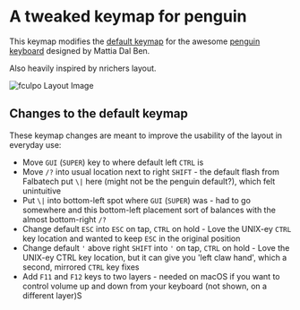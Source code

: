 # A tweaked keymap for penguin

This keymap modifies the [default keymap](https://github.com/qmk/qmk_firmware/tree/master/keyboards/penguin) for the awesome [penguin keyboard](https://github.com/mattdibi/penguin-keyboard) designed by Mattia Dal Ben.

Also heavily inspired by nrichers layout.

![fculpo Layout Image](https://i.imgur.com/OXT8boJ.png)

## Changes to the default keymap

These keymap changes are meant to improve the usability of the layout in everyday use:

-   Move `GUI` (`SUPER`) key to where default left `CTRL` is
-   Move `/?` into usual location next to right `SHIFT` - the default flash from Falbatech put `\|` here (might not be the penguin default?), which felt unintuitive
-   Put `\|` into bottom-left spot where `GUI` (`SUPER`) was - had to go somewhere and this bottom-left placement sort of balances with the almost bottom-right `/?`
-   Change default `ESC` into `ESC` on tap, `CTRL` on hold - Love the UNIX-ey `CTRL` key location and wanted to keep `ESC` in the original position
-   Change default `'` above right `SHIFT` into `'` on tap, `CTRL` on hold - Love the UNIX-ey CTRL key location, but it can give you 'left claw hand', which a second, mirrored `CTRL` key fixes
-   Add `F11` and `F12` keys to two layers - needed on macOS if you want to control volume up and down from your keyboard (not shown, on a different layer)S
